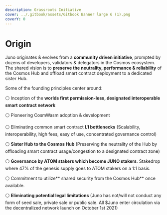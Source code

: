 ```yaml
---
description: Grassroots Initiative
cover: ../.gitbook/assets/Gitbook Banner large 6 (1).png
coverY: 0
---
```


# Origin

Juno originates & evolves from a **community driven initiative**, prompted by dozens of developers, validators & delegators in the Cosmos ecosystem. The shared vision is to **preserve the neutrality, performance & reliability** of the Cosmos Hub and offload smart contract deployment to a dedicated sister Hub.

Some of the founding principles center around:

⚪️ Inception of the **worlds first permission-less, designated interoperable smart contract network**

⚪️ Pioneering CosmWasm adoption & development&#x20;

⚪️ Eliminating common smart contract **L1 bottlenecks** (Scalability, interoperability, high fees, easy of use, concentrated governance control)

⚪️ **Sister Hub to the Cosmos Hub** (Preserving the neutrality of the Hub by offloading smart contract usage/congestion to a designated contract zone)

⚪️ **Governance by ATOM stakers which become JUNO stakers**. Stakedrop where 47% of the genesis supply goes to ATOM stakers on a 1:1 basis.

⚪️ Commitment to utilize** shared security from the Cosmos Hub** once available.

⚪️ **Eliminating potential legal limitations** (Juno has not/will not conduct any form of seed sale, private sale or public sale. All $Juno enter circulation via the decentralized network launch on October 1st 2021)





